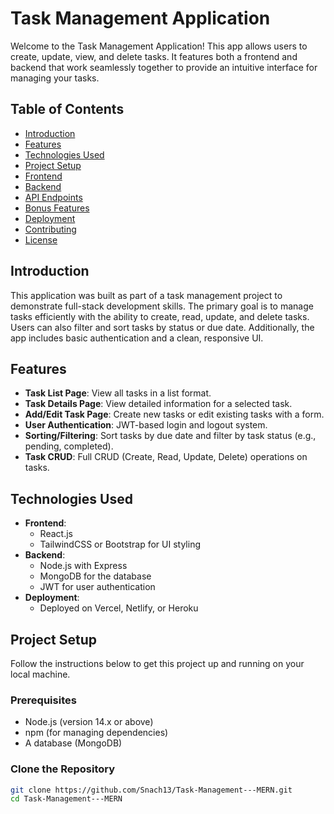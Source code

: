 # Task Management Application

Welcome to the Task Management Application! This app allows users to create, update, view, and delete tasks. It features both a frontend and backend that work seamlessly together to provide an intuitive interface for managing your tasks.

## Table of Contents
- [Introduction](#introduction)
- [Features](#features)
- [Technologies Used](#technologies-used)
- [Project Setup](#project-setup)
- [Frontend](#frontend)
- [Backend](#backend)
- [API Endpoints](#api-endpoints)
- [Bonus Features](#bonus-features)
- [Deployment](#deployment)
- [Contributing](#contributing)
- [License](#license)

## Introduction

This application was built as part of a task management project to demonstrate full-stack development skills. The primary goal is to manage tasks efficiently with the ability to create, read, update, and delete tasks. Users can also filter and sort tasks by status or due date. Additionally, the app includes basic authentication and a clean, responsive UI.

## Features
- **Task List Page**: View all tasks in a list format.
- **Task Details Page**: View detailed information for a selected task.
- **Add/Edit Task Page**: Create new tasks or edit existing tasks with a form.
- **User Authentication**: JWT-based login and logout system.
- **Sorting/Filtering**: Sort tasks by due date and filter by task status (e.g., pending, completed).
- **Task CRUD**: Full CRUD (Create, Read, Update, Delete) operations on tasks.

## Technologies Used
- **Frontend**:
  - React.js
  - TailwindCSS or Bootstrap for UI styling
- **Backend**:
  - Node.js with Express
  - MongoDB for the database
  - JWT for user authentication
- **Deployment**:
  - Deployed on Vercel, Netlify, or Heroku

## Project Setup

Follow the instructions below to get this project up and running on your local machine.

### Prerequisites
- Node.js (version 14.x or above)
- npm (for managing dependencies)
- A database (MongoDB)

### Clone the Repository

```bash
git clone https://github.com/Snach13/Task-Management---MERN.git
cd Task-Management---MERN
